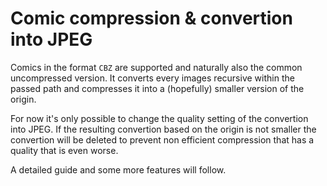 # Comic compression & convertion into JPEG

Comics in the format `CBZ` are supported and naturally also the common uncompressed version.
It converts every images recursive within the passed path and compresses it into a (hopefully) smaller version of the origin. 

For now it's only possible to change the quality setting of the convertion into JPEG. If the resulting convertion based on the origin is not smaller the convertion will be deleted to prevent non efficient compression that has a quality that is even worse.

A detailed guide and some more features will follow.